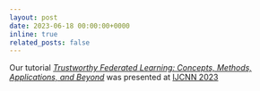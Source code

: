 ```yaml
---
layout: post
date: 2023-06-18 00:00:00+0000
inline: true
related_posts: false
---
```


Our tutorial _[Trustworthy Federated Learning: Concepts, Methods, Applications, and Beyond](https://2023.ijcnn.org/tutorials)_ was presented at [IJCNN 2023](https://2023.ijcnn.org/)
